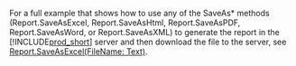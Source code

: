 For a full example that shows how to use any of the SaveAs* methods (Report.SaveAsExcel, Report.SaveAsHtml, Report.SaveAsPDF, Report.SaveAsWord, or Report.SaveAsXML) to generate the report in the [!INCLUDE[prod_short](prod_short.md)] server and then download the file to the server, see [Report.SaveAsExcel(FileName: Text)](../methods-auto/report/report-saveasexcel-method.md).  